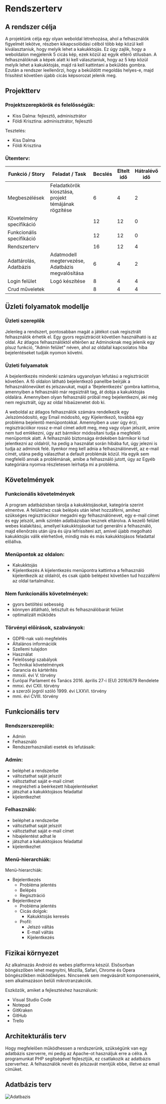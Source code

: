 # Rendszerterv

## A rendszer célja
A projektünk célja egy olyan weboldal létrehozása, ahol  a felhasználók figyelmét lekötve, részben kikapcsolódási célból több kép közül kell kiválasztaniuk, hogy melyik lehet a kakukktojás. 
Ez úgy zajlik, hogy a weboldalon megjelenik 5 cicás kép, ezek közül az egyik eltérő stílusban. A felhasználóknak a képek alatt ki kell választaniuk, hogy az 5 kép közül melyik lehet a kakukktojás, majd rá kell kattintani a beküldés gombra.
Ezután a rendszer leellenőrzi, hogy a beküldött megoldás helyes-e, majd frissítést követően újabb cicás képsorozat jelenik meg. 

## Projektterv
### Projektszerepkörök és felelősségük:
- Kiss Dalma: fejlesztő, adminisztrátor
- Földi Krisztina: adminisztrátor, fejlesztő

Tesztelés:
- Kiss Dalma
- Földi Krisztina

### Ütemterv:
| Funkció / Story | Feladat / Task | Becslés | Eltelt idő | Hátralévő idő |
| --- | --- | --- | --- | --- |
| Megbeszélések | Feladatkörök kiosztása, projekt témájának rögzítése | 6 | 4 | 2 |
| Követelmény specifikáció |  | 12 | 12 | 0 |
| Funkcionális specifikáció |  | 12 | 12 | 0 |
| Rendszerterv |  | 16 | 12 | 4 |
| Adattárolás, Adatbázis | Adatmodell megtervezése, Adatbázis megvalósítása | 6 | 4 | 2 |
| Login felület | Logó készítése | 8 | 4 | 4 |
| Crud műveletek |  | 8 | 4 | 4 |

## Üzleti folyamatok modellje
### Üzleti szereplők
Jelenleg a rendszert, pontosabban magát a játékot csak regisztrált felhasználók érhetik el. Egy gyors regsiztrációt követően használható is az oldal. Az átlagos felhasználóktól eltérően az Adminoknak meg jelenik egy plsuz funkció, "Admin felület" néven, ahol az oldallal kapcsolatos hiba bejelentéseket tudják nyomon követni.

### Üzleti folyamatok
A bejelentkezés mindenki számára ugyanolyan lefutású a regisztrációt követően. A fő oldalon látható bejelentkező panellbe beírják a felhasználónevüket és jelszavukat, majd a 'Bejelentkezés' gombra kattintva, amennyiben a felhasználó már regsiztrált tag, át dobja a kakukktojás oldalára. Amennyiben olyan felhasználó próbál meg bejelentkezni, aki még nem regisztrált, úgy az oldal hibaüzenetet dob ki. 

A weboldal az átlagos felhasználók számára rendelkezik egy Jelszómódosító, egy Email módosító, egy Kijelentkező, továbbá egy probléma bejelentő menüpontokkal. Amennyiben a user úgy érzi, regisztrációkor rossz e-mail címet adott meg, meg vagy olyan jelszót, amire nem tud emlékezni, úgy azt bármikor módosítani tudja a megfelelő menüpontok alatt. A felhasználó biztonsága érdekében bármikor ki tud jelentkezni az oldalról, ha pedig a használat során hibába fut, úgy jelezni is tudja az adminok felé. Ilyenkor meg kell adnia a felhasználónevét, az e-mail címét, utána pedig választhat a default problémák közül. Ha egyik sem megfelelő annak a problémának, amibe a felhasználó jutott, úgy az Egyéb kategóriára nyomva részletesen leírhatja mi a probléma.

## Követelmények
### Funkcionális követelmények

A program adatbázisban tárolja a kakukktojásokat, kategória szerint elmentve. A felülethez csak belépés után lehet hozzáférni, amihez szükséges regisztrációkor megadni egy felhasználónevet, egy e-mail címet és egy jelszót, amik szintén adatbázisban lesznek eltárolva. A kezelő felület webes kialakítású, amellyel kakukktojásokat tud generálni a felhasználó, majd ellenőrzés után újra és újra lefrissíteni azt, amivel újabb megolható kakukktojás válik elérhetővé, mindig más és más kakukktojásos feladattal előállva.

### Menüpontok az oldalon:

- Kakukktojás
- Kijelentkezés
A kijelentkezés menüpontra kattintva a felhasználó kijelentkezik az oldalról, és csak újabb belépést követően tud hozzáférni az oldal tartalmához.

### Nem funkcionális követelmények:

- gyors betöltési sebesség
- könnyen átlátható, letisztult és felhasználóbarát felület
- optimalizált működés

### Törvényi előírások, szabványok:

- GDPR-nak való megfelelés
- Általános információk
- Szellemi tulajdon
- Használat
- Felelősségi szabályok
- Technikai követelmények
- Garancia és kártérítés
- mmxiii. évi V. törvény
- Európai Parlament és Tanács 2016. április 27-i (EU) 2016/679 Rendelete
- mmxi. évi CXII. törvény
- a szerzői jogról szóló 1999. évi LXXVI. törvény
- mmi. évi CVIII. törvény

## Funkcionális terv
### Rendszerszereplők:

- Admin
- Felhasználó
- Rendszerhasználati esetek és lefutásaik:

### Admin:

- beléphet a rendszerbe
- változtathat saját jelszót
- változtathat saját e-mail címet
- megnézheti a beérkezett hibajelentéseket
- játszhat a kakukktojásos feladattal
- kijelentkezhet

### Felhasználó:

- beléphet a rendszerbe
- változtathat saját jelszót
- változtathat saját e-mail címet
- hibajelentést adhat le
- játszhat a kakukktojásos feladattal
- kijelentkezhet


### Menü-hierarchiák:
Menü-hierarchiák:

- Bejelentkezés
    - Probléma jelentés
    - Belépés
    - Regisztráció
- Bejelentkezve
    - Probléma jelentés
    - Cicás dolgok:
        - Kakukktojás keresés
    - Profil:
        - Jelszó váltás
        - E-mail váltás
        - Kijelentkezés

## Fizikai környezet

Az alkalmazás Android és webes platformra készül. Elsősorban böngészőben lehet megnyitni, Mozilla, Safari, Chrome és Opera böngészőkben működőképes. Nincsenek sem megvásárolt komponenseink, sem alkalmazáson belüli mikrotranzakciók.

Eszközök, amiket a fejlesztéshez használunk:

- Visual Studio Code
- Notepad
- GitKraken
- GitHub
- Trello

## Architekturális terv

Hogy megfelelően működhessen a rendszerünk, szükségünk van egy adatbázis szerverre, mi pedig az Apache-ot használjuk erre a célra. A programunkat PHP segítségével fejlesztjük, ez csatlakozik az adatbázis szerverhez. A felhasználók nevét és jelszavát mentjük ebbe, illetve az email címüket.

## Adatbázis terv

![Adatbazis](https://github.com/FoldiKriszti/RFT_2023_4bol2/assets/148250923/27c93d20-5fe4-496e-9f42-2a9a2a6146e2)